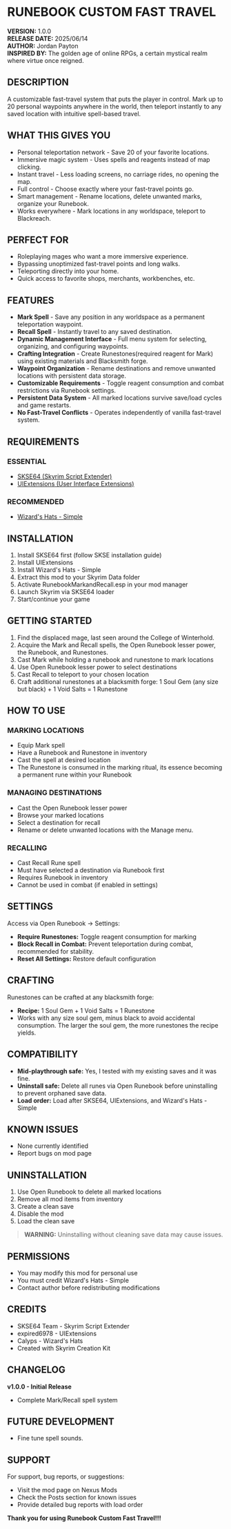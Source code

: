 # RUNEBOOK CUSTOM FAST TRAVEL

**VERSION:** 1.0.0  
**RELEASE DATE:** 2025/06/14  
**AUTHOR:** Jordan Payton  
**INSPIRED BY:** The golden age of online RPGs, a certain mystical realm where virtue once reigned.

## DESCRIPTION

A customizable fast-travel system that puts the player in control. Mark up to 20 personal waypoints anywhere in the world, then teleport instantly to any saved location with intuitive spell-based travel.

## WHAT THIS GIVES YOU

- Personal teleportation network - Save 20 of your favorite locations.
- Immersive magic system - Uses spells and reagents instead of map clicking.
- Instant travel - Less loading screens, no carriage rides, no opening the map.
- Full control - Choose exactly where your fast-travel points go.
- Smart management - Rename locations, delete unwanted marks, organize your Runebook.
- Works everywhere - Mark locations in any worldspace, teleport to Blackreach.

## PERFECT FOR

- Roleplaying mages who want a more immersive experience.
- Bypassing unoptimized fast-travel points and long walks.
- Teleporting directly into your home.
- Quick access to favorite shops, merchants, workbenches, etc.

## FEATURES

- **Mark Spell** - Save any position in any worldspace as a permanent teleportation waypoint.
- **Recall Spell** - Instantly travel to any saved destination.
- **Dynamic Management Interface** - Full menu system for selecting, organizing, and configuring waypoints.
- **Crafting Integration** - Create Runestones(required reagent for Mark) using existing materials and Blacksmith forge.
- **Waypoint Organization** - Rename destinations and remove unwanted locations with persistent data storage.
- **Customizable Requirements** - Toggle reagent consumption and combat restrictions via Runebook settings.
- **Persistent Data System** - All marked locations survive save/load cycles and game restarts.
- **No Fast-Travel Conflicts** - Operates independently of vanilla fast-travel system.

## REQUIREMENTS

### ESSENTIAL

- [SKSE64 (Skyrim Script Extender)](https://skse.silverlock.org/)
- [UIExtensions (User Interface Extensions)](https://www.nexusmods.com/skyrimspecialedition/mods/17561)

### RECOMMENDED

- [Wizard's Hats - Simple](https://www.nexusmods.com/skyrimspecialedition/mods/2385)

## INSTALLATION

1. Install SKSE64 first (follow SKSE installation guide)
2. Install UIExtensions
3. Install Wizard's Hats - Simple
4. Extract this mod to your Skyrim Data folder
5. Activate RunebookMarkandRecall.esp in your mod manager
6. Launch Skyrim via SKSE64 loader
7. Start/continue your game

## GETTING STARTED

1. Find the displaced mage, last seen around the College of Winterhold.
2. Acquire the Mark and Recall spells, the Open Runebook lesser power, the Runebook, and Runestones.
3. Cast Mark while holding a runebook and runestone to mark locations
4. Use Open Runebook lesser power to select destinations
5. Cast Recall to teleport to your chosen location
6. Craft additional runestones at a blacksmith forge: 1 Soul Gem (any size but black) + 1 Void Salts = 1 Runestone

## HOW TO USE

### MARKING LOCATIONS

- Equip Mark spell
- Have a Runebook and Runestone in inventory
- Cast the spell at desired location
- The Runestone is consumed in the marking ritual, its essence becoming a permanent rune within your Runebook

### MANAGING DESTINATIONS

- Cast the Open Runebook lesser power
- Browse your marked locations
- Select a destination for recall
- Rename or delete unwanted locations with the Manage menu.

### RECALLING

- Cast Recall Rune spell
- Must have selected a destination via Runebook first
- Requires Runebook in inventory
- Cannot be used in combat (if enabled in settings)

## SETTINGS

Access via Open Runebook → Settings:

- **Require Runestones:** Toggle reagent consumption for marking
- **Block Recall in Combat:** Prevent teleportation during combat, recommended for stability.
- **Reset All Settings:** Restore default configuration

## CRAFTING

Runestones can be crafted at any blacksmith forge:

- **Recipe:** 1 Soul Gem + 1 Void Salts = 1 Runestone
- Works with any size soul gem, minus black to avoid accidental consumption. The larger the soul gem, the more runestones the recipe yields.

## COMPATIBILITY

- **Mid-playthrough safe:** Yes, I tested with my existing saves and it was fine.
- **Uninstall safe:** Delete all runes via Open Runebook before uninstalling to prevent orphaned save data.
- **Load order:** Load after SKSE64, UIExtensions, and Wizard's Hats - Simple

## KNOWN ISSUES

- None currently identified
- Report bugs on mod page

## UNINSTALLATION

1. Use Open Runebook to delete all marked locations
2. Remove all mod items from inventory
3. Create a clean save
4. Disable the mod
5. Load the clean save

> **WARNING:** Uninstalling without cleaning save data may cause issues.

## PERMISSIONS

- You may modify this mod for personal use
- You must credit Wizard's Hats - Simple
- Contact author before redistributing modifications

## CREDITS

- SKSE64 Team - Skyrim Script Extender
- expired6978 - UIExtensions
- Calyps - Wizard's Hats
- Created with Skyrim Creation Kit

## CHANGELOG

**v1.0.0 - Initial Release**

- Complete Mark/Recall spell system

## FUTURE DEVELOPMENT

- Fine tune spell sounds.

## SUPPORT

For support, bug reports, or suggestions:

- Visit the mod page on Nexus Mods
- Check the Posts section for known issues
- Provide detailed bug reports with load order

**Thank you for using Runebook Custom Fast Travel!!!**
